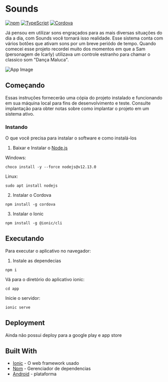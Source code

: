 # Sounds

[![npm](https://img.shields.io/npm/v/npm?style=plastic)](https://www.npmjs.com) 
[![TypeScript](https://img.shields.io/npm/types/typescript)](https://www.typescriptlang.org) 
[![Cordova](https://img.shields.io/npm/v/cordova?label=cordova)](https://cordova.apache.org) 

Já pensou em utilizar sons engraçados para as mais diversas situações do dia a dia, com Sounds você tornará isso realidade. Esse sistema conta com vários botões que ativam sons por um breve periódo de tempo. Quando comecei esse projeto recordei muito dos momentos em que a Sam (personagem de Icarly) utilizava um controle estranho para chamar o classico som "Dança Maluca".

![App Image](https://i.ibb.co/sqRW9qQ/sounds.png)
## Começando

Essas instruções fornecerão uma cópia do projeto instalado e funcionando em sua máquina local para fins de desenvolvimento e teste. Consulte implantação para obter notas sobre como implantar o projeto em um sistema ativo.

### Instando

O que você precisa para instalar o software e como instalá-los

1. Baixar e Instalar o [Node.js](https://nodejs.org/en/download/)

  Windows:
```
choco install -y --force nodejs@v12.13.0
```
Linux:
```
sudo apt install nodejs
```
2. Instalar o Cordova
```
npm install -g cordova
```
3. Instalar o Ionic
```
npm install -g @ionic/cli
```

## Executando
Para executar o aplicativo no navegador:
1. Instale as dependecias
```
npm i
```
Vá para o diretório do aplicativo ionic:
```
cd app
```
Inicie o servidor:
```
ionic serve
```

## Deployment

Ainda não possui deploy para a google play e app store

## Built With

* [Ionic](https://ionicframework.com) - O web framework usado
* [Npm](https://www.npmjs.com) - Gerenciador de dependencias
* [Android](https://www.android.com/intl/pt-BR_br/) - plataforma
